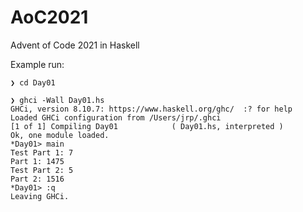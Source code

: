 # AoC2021
Advent of Code 2021 in Haskell


Example run:


```
❯ cd Day01

❯ ghci -Wall Day01.hs
GHCi, version 8.10.7: https://www.haskell.org/ghc/  :? for help
Loaded GHCi configuration from /Users/jrp/.ghci
[1 of 1] Compiling Day01            ( Day01.hs, interpreted )
Ok, one module loaded.
*Day01> main
Test Part 1: 7
Part 1: 1475
Test Part 2: 5
Part 2: 1516
*Day01> :q
Leaving GHCi.
```
